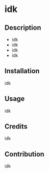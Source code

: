 # idk
## Description 
- idk
- idk
- idk
- idk
        
## Installation
idk
        
## Usage 
idk
        
## Credits 
idk
        
## Contribution 
idk